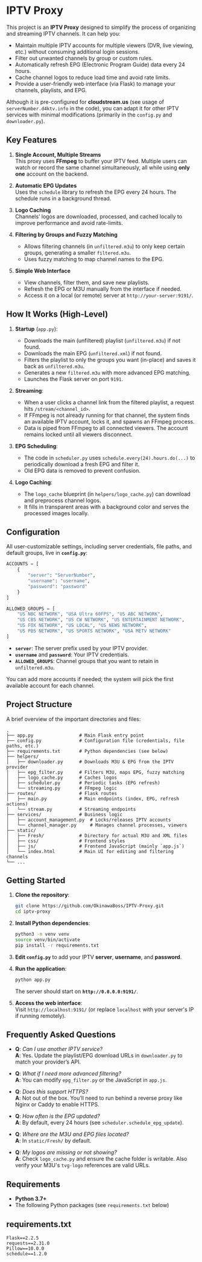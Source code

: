 # IPTV Proxy

This project is an **IPTV Proxy** designed to simplify the process of organizing and streaming IPTV channels. It can help you:

- Maintain multiple IPTV accounts for multiple viewers (DVR, live viewing, etc.) without consuming additional login sessions.  
- Filter out unwanted channels by group or custom rules.  
- Automatically refresh EPG (Electronic Program Guide) data every 24 hours.  
- Cache channel logos to reduce load time and avoid rate limits.  
- Provide a user-friendly web interface (via Flask) to manage your channels, playlists, and EPG.

Although it is pre-configured for **cloudstream.us** (see usage of `serverNumber.d4ktv.info` in the code), you can adapt it for other IPTV services with minimal modifications (primarily in the `config.py` and `downloader.py`).

## Key Features

1. **Single Account, Multiple Streams**  
   This proxy uses **FFmpeg** to buffer your IPTV feed. Multiple users can watch or record the same channel simultaneously, all while using **only one** account on the backend.  

2. **Automatic EPG Updates**  
   Uses the `schedule` library to refresh the EPG every 24 hours. The schedule runs in a background thread.  

3. **Logo Caching**  
   Channels’ logos are downloaded, processed, and cached locally to improve performance and avoid rate-limits.  

4. **Filtering by Groups and Fuzzy Matching**  
   - Allows filtering channels (in `unfiltered.m3u`) to only keep certain groups, generating a smaller `filtered.m3u`.  
   - Uses fuzzy matching to map channel names to the EPG.  

5. **Simple Web Interface**  
   - View channels, filter them, and save new playlists.  
   - Refresh the EPG or M3U manually from the interface if needed.  
   - Access it on a local (or remote) server at `http://your-server:9191/`.  

## How It Works (High-Level)

1. **Startup** (`app.py`):
   - Downloads the main (unfiltered) playlist (`unfiltered.m3u`) if not found.  
   - Downloads the main EPG (`unfiltered.xml`) if not found.  
   - Filters the playlist to only the groups you want (in-place) and saves it back as `unfiltered.m3u`.  
   - Generates a new `filtered.m3u` with more advanced EPG matching.  
   - Launches the Flask server on port `9191`.  

2. **Streaming**:
   - When a user clicks a channel link from the filtered playlist, a request hits `/stream/<channel_id>`.  
   - If FFmpeg is not already running for that channel, the system finds an available IPTV account, locks it, and spawns an FFmpeg process.  
   - Data is piped from FFmpeg to all connected viewers. The account remains locked until all viewers disconnect.  

3. **EPG Scheduling**:
   - The code in `scheduler.py` uses `schedule.every(24).hours.do(...)` to periodically download a fresh EPG and filter it.  
   - Old EPG data is removed to prevent confusion.  

4. **Logo Caching**:
   - The `logo_cache` blueprint (in `helpers/logo_cache.py`) can download and preprocess channel logos.  
   - It fills in transparent areas with a background color and serves the processed images locally.  

## Configuration

All user-customizable settings, including server credentials, file paths, and default groups, live in **`config.py`**:

```python
ACCOUNTS = [
    {
        "server": "ServerNumber", 
        "username": "username", 
        "password": "password"
    }
]

ALLOWED_GROUPS = [
    "US NBC NETWORK", "USA Ultra 60FPS", "US ABC NETWORK", 
    "US CBS NETWORK", "US CW NETWORK", "US ENTERTAINMENT NETWORK",
    "US FOX NETWORK", "US LOCAL", "US NEWS NETWORK", 
    "US PBS NETWORK", "US SPORTS NETWORK", "USA METV NETWORK"
]
```

- **`server`**: The server prefix used by your IPTV provider.  
- **`username`** and **`password`**: Your IPTV credentials.  
- **`ALLOWED_GROUPS`**: Channel groups that you want to retain in `unfiltered.m3u`.  

You can add more accounts if needed; the system will pick the first available account for each channel.

## Project Structure

A brief overview of the important directories and files:

```
.
├── app.py                 # Main Flask entry point
├── config.py              # Configuration file (credentials, file paths, etc.)
├── requirements.txt       # Python dependencies (see below)
├── helpers/
│   ├── downloader.py      # Downloads M3U & EPG from the IPTV provider
│   ├── epg_filter.py      # Filters M3U, maps EPG, fuzzy matching
│   ├── logo_cache.py      # Caches logos
│   ├── scheduler.py       # Periodic tasks (EPG refresh)
│   └── streaming.py       # FFmpeg logic
├── routes/                # Flask routes
│   ├── main.py            # Main endpoints (index, EPG, refresh actions)
│   └── stream.py          # Streaming endpoints
├── services/              # Business logic
│   ├── account_management.py  # Locks/releases IPTV accounts
│   └── channel_manager.py     # Manages channel processes, viewers
├── static/
│   ├── Fresh/             # Directory for actual M3U and XML files
│   ├── css/               # Frontend styles
│   ├── js/                # Frontend JavaScript (mainly `app.js`)
│   └── index.html         # Main UI for editing and filtering channels
└── ...
```

## Getting Started

1. **Clone the repository**:
   ```bash
   git clone https://github.com/OkinawaBoss/IPTV-Proxy.git
   cd iptv-proxy
   ```

2. **Install Python dependencies**:
   ```bash
   python3 -m venv venv
   source venv/bin/activate
   pip install -r requirements.txt
   ```

3. **Edit `config.py`** to add your IPTV **server**, **username**, and **password**.

4. **Run the application**:
   ```bash
   python app.py
   ```
   The server should start on **`http://0.0.0.0:9191/`**.

5. **Access the web interface**:  
   Visit `http://localhost:9191/` (or replace `localhost` with your server's IP if running remotely).

## Frequently Asked Questions

- **Q**: *Can I use another IPTV service?*  
  **A**: Yes. Update the playlist/EPG download URLs in `downloader.py` to match your provider’s API.  

- **Q**: *What if I need more advanced filtering?*  
  **A**: You can modify `epg_filter.py` or the JavaScript in `app.js`.  

- **Q**: *Does this support HTTPS?*  
  **A**: Not out of the box. You’ll need to run behind a reverse proxy like Nginx or Caddy to enable HTTPS.  

- **Q**: *How often is the EPG updated?*  
  **A**: By default, every 24 hours (see `scheduler.schedule_epg_update`).  

- **Q**: *Where are the M3U and EPG files located?*  
  **A**: In `static/Fresh/` by default.  

- **Q**: *My logos are missing or not showing?*  
  **A**: Check `logo_cache.py` and ensure the cache folder is writable. Also verify your M3U's `tvg-logo` references are valid URLs.  

## Requirements

- **Python 3.7+**  
- The following Python packages (see `requirements.txt` below)

## requirements.txt

```
Flask==2.2.5
requests==2.31.0
Pillow==10.0.0
schedule==1.2.0
```

